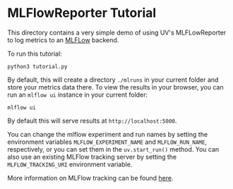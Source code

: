 # MLFlowReporter Tutorial

This directory contains a very simple demo of using UV's MLFLowReporter to log metrics
to an [MLFLow](https://mlflow.org) backend.

To run this tutorial:

```
python3 tutorial.py
```

By default, this will create a directory `./mlruns` in your current folder and store
your metrics data there. To view the results in your browser, you can run an
`mlflow ui` instance in your current folder:

```
mlflow ui
```

By default this will serve results at `http://localhost:5000`.

You can change the mlflow experiment and run names by setting the environment
variables `MLFLOW_EXPERIMENT_NAME` and `MLFLOW_RUN_NAME`, respectively, or you can set
them in the `uv.start_run()` method. You can also use an existing MLFlow tracking
server by setting the `MLFLOW_TRACKING_URI` environment variable.

More information on MLFlow tracking can be found
[here](https://mlflow.org/docs/latest/tracking.html).

